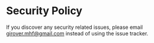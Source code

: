 # Security Policy

If you discover any security related issues, please email girover.mhf@gmail.com instead of using the issue tracker.
